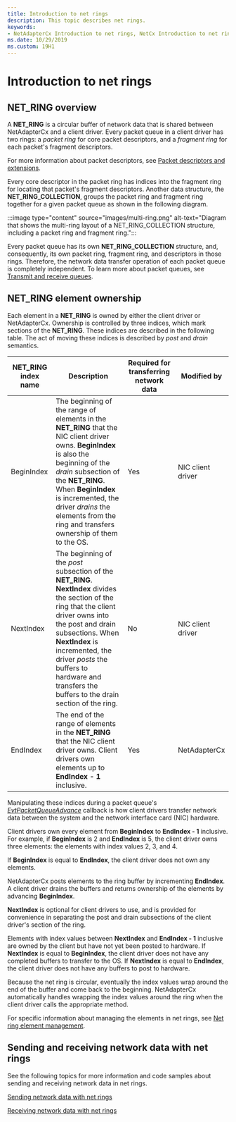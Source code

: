 ```yaml
---
title: Introduction to net rings
description: This topic describes net rings.
keywords:
- NetAdapterCx Introduction to net rings, NetCx Introduction to net rings, NetAdapterCx PCI devices net ring, NetAdapterCx asynchronous I/O
ms.date: 10/29/2019
ms.custom: 19H1
---
```


# Introduction to net rings

## NET_RING overview

A **NET_RING** is a circular buffer of network data that is shared between NetAdapterCx and a client driver. Every packet queue in a client driver has two rings: a *packet ring* for core packet descriptors, and a *fragment ring* for each packet's fragment descriptors.

For more information about packet descriptors, see [Packet descriptors and extensions](packet-descriptors-and-extensions.md).

Every core descriptor in the packet ring has indices into the fragment ring for locating that packet's fragment descriptors. Another data structure, the **NET_RING_COLLECTION**, groups the packet ring and fragment ring together for a given packet queue as shown in the following diagram.

:::image type="content" source="images/multi-ring.png" alt-text="Diagram that shows the multi-ring layout of a NET_RING_COLLECTION structure, including a packet ring and fragment ring."::: 

Every packet queue has its own **NET_RING_COLLECTION** structure, and, consequently, its own packet ring, fragment ring, and descriptors in those rings. Therefore, the network data transfer operation of each packet queue is completely independent. To learn more about packet queues, see [Transmit and receive queues](transmit-and-receive-queues.md).

## NET_RING element ownership

Each element in a **NET_RING** is owned by either the client driver or NetAdapterCx. Ownership is controlled by three indices, which mark sections of the **NET_RING**. These indices are described in the following table. The act of moving these indices is described by *post* and *drain* semantics. 

| **NET_RING** index name | Description | Required for transferring network data | Modified by |
| --- | --- | --- | --- |
| BeginIndex | The beginning of the range of elements in the **NET_RING** that the NIC client driver owns. **BeginIndex** is also the beginning of the *drain* subsection of the **NET_RING**. When **BeginIndex** is incremented, the driver *drains* the elements from the ring and transfers ownership of them to the OS. | Yes | NIC client driver |
| NextIndex | The beginning of the *post* subsection of the **NET_RING**. **NextIndex** divides the section of the ring that the client driver owns into the post and drain subsections. When **NextIndex** is incremented, the driver *posts* the buffers to hardware and transfers the buffers to the drain section of the ring. | No | NIC client driver |
| EndIndex | The end of the range of elements in the **NET_RING** that the NIC client driver owns. Client drivers own elements up to **EndIndex - 1** inclusive. | Yes | NetAdapterCx |

Manipulating these indices during a packet queue's [*EvtPacketQueueAdvance*](/windows-hardware/drivers/ddi/netpacketqueue/nc-netpacketqueue-evt_packet_queue_advance) callback is how client drivers transfer network data between the system and the network interface card (NIC) hardware.

Client drivers own every element from **BeginIndex** to **EndIndex - 1** inclusive. For example, if **BeginIndex** is 2 and **EndIndex** is 5, the client driver owns three elements: the elements with index values 2, 3, and 4.

If **BeginIndex** is equal to **EndIndex**, the client driver does not own any elements.

NetAdapterCx posts elements to the ring buffer by incrementing **EndIndex**. A client driver drains the buffers and returns ownership of the elements by advancing **BeginIndex**.

**NextIndex** is optional for client drivers to use, and is provided for convenience in separating the post and drain subsections of the client driver's section of the ring.

Elements with index values between **NextIndex** and **EndIndex - 1** inclusive are owned by the client but have not yet been posted to hardware. If **NextIndex** is equal to **BeginIndex**, the client driver does not have any completed buffers to transfer to the OS. If **NextIndex** is equal to **EndIndex**, the client driver does not have any buffers to post to hardware.

Because the net ring is circular, eventually the index values wrap around the end of the buffer and come back to the beginning. NetAdapterCx automatically handles wrapping the index values around the ring when the client driver calls the appropriate method.

For specific information about managing the elements in net rings, see [Net ring element management](net-ring-element-management.md).

## Sending and receiving network data with net rings

See the following topics for more information and code samples about sending and receiving network data in net rings.

[Sending network data with net rings](sending-network-data-with-net-rings.md)

[Receiving network data with net rings](receiving-network-data-with-net-rings.md)
